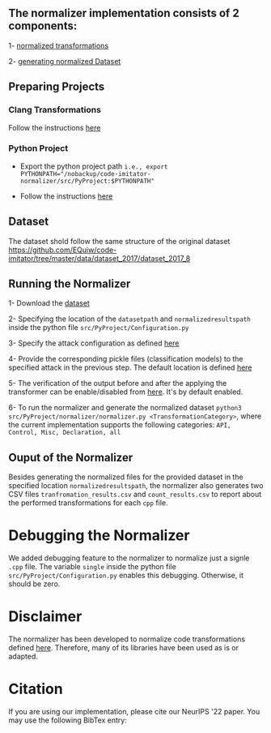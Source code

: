 ## The normalizer implementation consists of 2 components: 
1- [normalized transformations](src/LibToolingAST_Normalizer)

2- [generating normalized Dataset](src/PyProject/normalizer)

## Preparing Projects
### Clang Transformations

Follow the instructions [here](https://github.com/EQuiw/code-imitator/blob/master/src/LibToolingAST/README.md)

### Python Project
 
- Export the python project path `i.e., export PYTHONPATH="/nobackup/code-imitator-normalizer/src/PyProject:$PYTHONPATH"`

- Follow the instructions [here](https://github.com/EQuiw/code-imitator/blob/master/src/PyProject/README.md)

## Dataset
The dataset shold follow the same structure of the original dataset https://github.com/EQuiw/code-imitator/tree/master/data/dataset_2017/dataset_2017_8

## Running the Normalizer

 1- Download the [dataset](https://github.com/EQuiw/code-imitator/tree/master/data/dataset_2017/dataset_2017_8)

 2- Specifying the location of the `datasetpath` and `normalizedresultspath` inside the python file `src/PyProject/Configuration.py`

 3- Specify the attack configuration as defined [here](src/PyProject/Configuration.py#L90)

 4- Provide the corresponding pickle files (classification models) to the specified attack in the previous step. The default location is defined [here](src/PyProject/Configuration.py#L30)
 
 5- The verification of the output before and after the applying the transformer can be enable/disabled from [here](src/PyProject/Configuration.py#L96). It's by default enabled. 

 6- To run the normalizer and generate the normalized dataset `python3 src/PyProject/normalizer/normalizer.py <TransformationCategory>`, where the current implementation supports the following categories: `API, Control, Misc, Declaration, all`

## Ouput of the Normalizer
Besides generating the normalized files for the provided dataset in the specified location `normalizedresultspath`, the normalizer also generates two CSV files `tranfromation_results.csv` and `count_results.csv` to report about the performed transformations for each `cpp` file.

# Debugging the Normalizer
We added debugging feature to the normalizer to normalize just a signle `.cpp` file. The variable `single` inside the python file `src/PyProject/Configuration.py` enables this debugging. Otherwise, it should be zero.

# Disclaimer
The normalizer has been developed to normalize code transformations defined [here](https://github.com/EQuiw/code-imitator/tree/master/src/LibToolingAST). Therefore, many of its libraries have been used as is or adapted.


# Citation 
If you are using our implementation, please cite our NeurIPS '22 paper. You may use the following BibTex entry:

